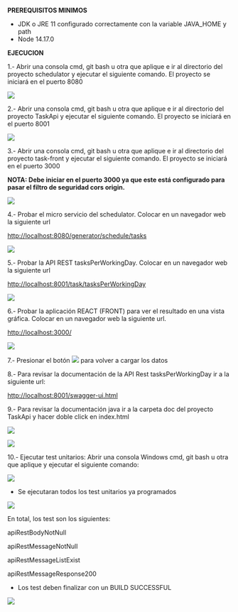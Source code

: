 **PREREQUISITOS MINIMOS**

- JDK o JRE 11 configurado correctamente con la variable JAVA\_HOME y path
- Node 14.17.0

**EJECUCION**

1.- Abrir una consola cmd, git bash u otra que aplique e ir al directorio del proyecto schedulator y ejecutar el siguiente comando. El proyecto se iniciará en el puerto 8080

![](/readmeImgs/1.png)

2.- Abrir una consola cmd, git bash u otra que aplique e ir al directorio del proyecto TaskApi y ejecutar el siguiente comando. El proyecto se iniciará en el puerto 8001

![](/readmeImgs/2.png)

3.- Abrir una consola cmd, git bash u otra que aplique e ir al directorio del proyecto task-front y ejecutar el siguiente comando. El proyecto se iniciará en el puerto 3000

**NOTA: Debe iniciar en el puerto 3000 ya que este está configurado para pasar el filtro de seguridad cors origin.**

![](/readmeImgs/3.png)

4.- Probar el micro servicio del schedulator. Colocar en un navegador web la siguiente url

[http://localhost:8080/generator/schedule/tasks](http://localhost:8080/generator/schedule/tasks)

![](/readmeImgs/4.png)

5.- Probar la API REST tasksPerWorkingDay. Colocar en un navegador web la siguiente url

[http://localhost:8001/task/tasksPerWorkingDay](http://localhost:8001/task/tasksPerWorkingDay)

![](/readmeImgs/5.png)

6.- Probar la aplicación REACT (FRONT) para ver el resultado en una vista gráfica. Colocar en un navegador web la siguiente url.

[http://localhost:3000/](http://localhost:3000/)

![](/readmeImgs/6.png)

7.- Presionar el botón ![](/readmeImgs/7.png) para volver a cargar los datos

8.- Para revisar la documentación de la API Rest tasksPerWorkingDay ir a la siguiente url:

[http://localhost:8001/swagger-ui.html](http://localhost:8001/swagger-ui.html)

9.- Para revisar la documentación java ir a la carpeta doc del proyecto TaskApi y hacer doble click en index.html

![](/readmeImgs/8.png)

![](/readmeImgs/9.png)

10.- Ejecutar test unitarios: Abrir una consola Windows cmd, git bash u otra que aplique y ejecutar el siguiente comando:

![](/readmeImgs/10.png)

- Se ejecutaran todos los test unitarios ya programados

![](/readmeImgs/11.png)

En total, los test son los siguientes:

apiRestBodyNotNull

apiRestMessageNotNull

apiRestMessageListExist

apiRestMessageResponse200

- Los test deben finalizar con un BUILD SUCCESSFUL

![](/readmeImgs/12.png)

